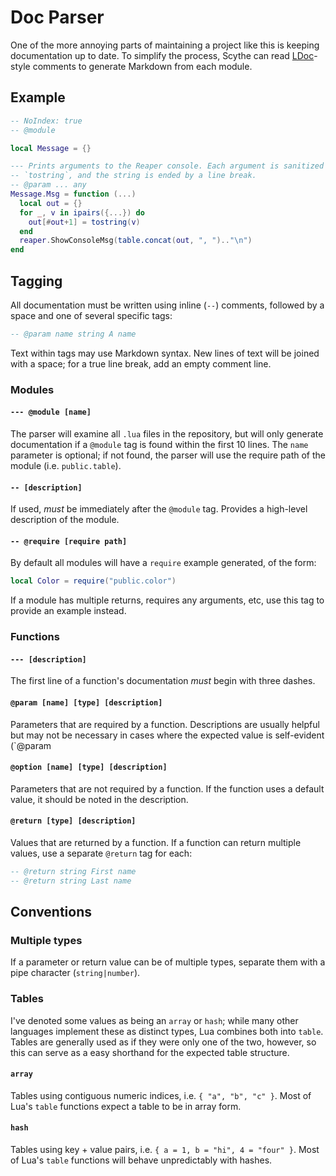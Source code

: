 # Doc Parser

One of the more annoying parts of maintaining a project like this is keeping documentation up to date. To simplify the process, Scythe can read [LDoc](https://stevedonovan.github.io/ldoc/)-style comments to generate Markdown from each module.

## Example

```lua
-- NoIndex: true
-- @module

local Message = {}

--- Prints arguments to the Reaper console. Each argument is sanitized with
-- `tostring`, and the string is ended by a line break.
-- @param ... any
Message.Msg = function (...)
  local out = {}
  for _, v in ipairs({...}) do
    out[#out+1] = tostring(v)
  end
  reaper.ShowConsoleMsg(table.concat(out, ", ").."\n")
end
```

## Tagging

All documentation must be written using inline (`--`) comments, followed by a space and one of several specific tags:

```lua
-- @param name string A name
```

Text within tags may use Markdown syntax. New lines of text will be joined with a space; for a true line break, add an empty comment line.

### Modules

#### `--- @module [name]`

The parser will examine all `.lua` files in the repository, but will only generate documentation if a `@module` tag is found within the first 10 lines. The `name` parameter is optional; if not found, the parser will use the require path of the module (i.e. `public.table`).

#### `-- [description]`

If used, _must_ be immediately after the `@module` tag. Provides a high-level description of the module.

#### `-- @require [require path]`

By default all modules will have a `require` example generated, of the form:

```lua
local Color = require("public.color")
```

If a module has multiple returns, requires any arguments, etc, use this tag to provide an example instead.

### Functions

#### `--- [description]`

The first line of a function's documentation _must_ begin with three dashes.

#### `@param [name] [type] [description]`

Parameters that are required by a function. Descriptions are usually helpful but may not be necessary in cases where the expected value is self-evident (`@param

#### `@option [name] [type] [description]`

Parameters that are not required by a function. If the function uses a default value, it should be noted in the description.

#### `@return [type] [description]`

Values that are returned by a function. If a function can return multiple values, use a separate `@return` tag for each:

```lua
-- @return string First name
-- @return string Last name
```

## Conventions

### Multiple types

If a parameter or return value can be of multiple types, separate them with a pipe character (`string|number`).

### Tables

I've denoted some values as being an `array` or `hash`; while many other languages implement these as distinct types, Lua combines both into `table`. Tables are generally used as if they were only one of the two, however, so this can serve as a easy shorthand for the expected table structure.

#### `array`

Tables using contiguous numeric indices, i.e. `{ "a", "b", "c" }`. Most of Lua's `table` functions expect a table to be in array form.

#### `hash`

Tables using key + value pairs, i.e. `{ a = 1, b = "hi", 4 = "four" }`. Most of Lua's `table` functions will behave unpredictably with hashes.
